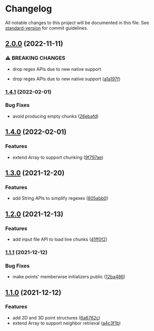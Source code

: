 # Changelog

All notable changes to this project will be documented in this file. See [standard-version](https://github.com/conventional-changelog/standard-version) for commit guidelines.

## [2.0.0](https://github.com/petermeansrock/advent-of-code-swift/compare/v1.4.1...v2.0.0) (2022-11-11)


### ⚠ BREAKING CHANGES

* drop regex APIs due to new native support

* drop regex APIs due to new native support ([a1a197f](https://github.com/petermeansrock/advent-of-code-swift/commit/a1a197fd4e51ac94f50d08a5e62bd0226005ef91))

### [1.4.1](https://github.com/petermeansrock/advent-of-code-swift/compare/v1.4.0...v1.4.1) (2022-02-01)


### Bug Fixes

* avoid producing empty chunks ([26ebafd](https://github.com/petermeansrock/advent-of-code-swift/commit/26ebafdc7661f1cc4c0ebaa035d4594146326cf1))

## [1.4.0](https://github.com/petermeansrock/advent-of-code-swift/compare/v1.3.0...v1.4.0) (2022-02-01)


### Features

* extend Array to support chunking ([9f797ae](https://github.com/petermeansrock/advent-of-code-swift/commit/9f797aec56adc831295794230c5cd325af6aad0f))

## [1.3.0](https://github.com/petermeansrock/advent-of-code-swift/compare/v1.2.0...v1.3.0) (2021-12-20)


### Features

* add String APIs to simplify regexes ([805abb0](https://github.com/petermeansrock/advent-of-code-swift/commit/805abb0cd4efb7c121dc593dceb4a8804b0ea644))

## [1.2.0](https://github.com/petermeansrock/advent-of-code-swift/compare/v1.1.1...v1.2.0) (2021-12-13)


### Features

* add input file API to load line chunks ([41ff0f2](https://github.com/petermeansrock/advent-of-code-swift/commit/41ff0f23449ce43b7a812520d007f4155d6a47ab))

### [1.1.1](https://github.com/petermeansrock/advent-of-code-swift/compare/v1.1.0...v1.1.1) (2021-12-12)


### Bug Fixes

* make points' memberwise initializers public ([12ba486](https://github.com/petermeansrock/advent-of-code-swift/commit/12ba486308f6476a81b10768ee3f21ed37da2303))

## [1.1.0](https://github.com/petermeansrock/advent-of-code-swift/compare/v1.0.1...v1.1.0) (2021-12-12)


### Features

* add 2D and 3D point structures ([6a6762c](https://github.com/petermeansrock/advent-of-code-swift/commit/6a6762ce0464352f18fba54f03eb6e2e5f4e1bb4))
* extend Array to support neighbor retrieval ([a4c3f1b](https://github.com/petermeansrock/advent-of-code-swift/commit/a4c3f1bffe5300ca889f5b3985f8d7f9f7609d79))

